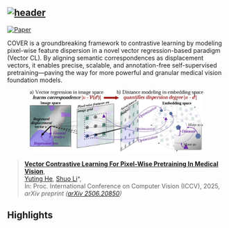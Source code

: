 [![header](https://capsule-render.vercel.app/api?type=rect&height=120&color=gradient&text=COVER%20-%20Vector%20Contrastive%20Learning&fontAlign=50&reversal=true&textBg=false&fontAlignY=37&fontSize=40&desc=For%20Pixel-Wise%20Pretraining%20In%20Medical%20Vision&descSize=40&descAlign=50&descAlignY=75)](https://arxiv.org/abs/2506.20850)
---
[![Paper](https://img.shields.io/badge/CVPR-Conference-purple)](https://arxiv.org/abs/2506.20850)

COVER is a groundbreaking framework to contrastive learning by modeling pixel-wise feature dispersion in a novel vector regression-based paradigm (Vector CL). By aligning semantic correspondences as displacement vectors, it enables precise, scalable, and annotation-free self-supervised pretraining—paving the way for more powerful and granular medical vision foundation models.

<p align="center"><img width="80%" src="fig/fig.png" /></p>

> [**Vector Contrastive Learning For Pixel-Wise Pretraining In Medical Vision**](https://arxiv.org/abs/2506.20850),  
> [Yuting He](https://yutinghe-list.github.io/), [Shuo Li](https://scholar.google.com/citations?user=6WNtJa0AAAAJ&hl=en)*,  
> In: Proc. International Conference on Computer Vision (ICCV), 2025,  
> *arXiv preprint ([arXiv 2506.20850](https://arxiv.org/abs/2506.20850))*

## Highlights
